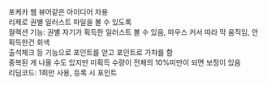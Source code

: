 포케카 웹 뷰어같은 아이디어 차용  
리제로 권별 일러스트 파일을 볼 수 있도록  
컬렉션 기능: 권별 자기가 획득한 일러스트 볼 수 있음, 마우스 커서 따라 막 움직임, 안 획득한건 회색  
출석체크 등 기능으로 포인트를 얻고 포인트로 가챠를 함  
중복된 게 나올 수도 있지만 미획득 수량이 전체의 10%미만이 되면 보정이 있음  
리딤코드: 1회만 사용, 등록 시 포인트  
